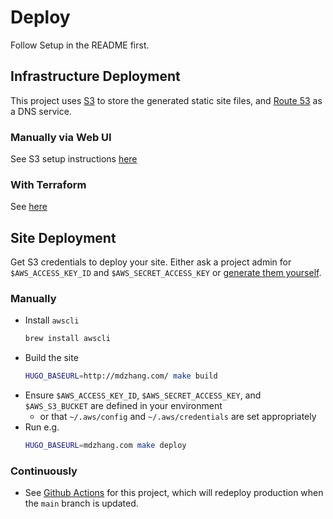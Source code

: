# Deploy

Follow Setup in the README first.

## Infrastructure Deployment

This project uses [S3](https://aws.amazon.com/s3/) to store the generated static site files, and [Route 53](https://aws.amazon.com/route53/) as a DNS service.

### Manually via Web UI

See S3 setup instructions [here](http://docs.aws.amazon.com/AmazonS3/latest/dev/website-hosting-custom-domain-walkthrough.html)

### With Terraform

See [here](terraform/README.md)

## Site Deployment

Get S3 credentials to deploy your site. Either ask a project admin for `$AWS_ACCESS_KEY_ID` and `$AWS_SECRET_ACCESS_KEY` or [generate them yourself](http://docs.aws.amazon.com/IAM/latest/UserGuide/id_credentials_access-keys.html#Using_CreateAccessKey).

### Manually

* Install `awscli`
    ```sh
    brew install awscli
    ```
* Build the site
    ```sh
    HUGO_BASEURL=http://mdzhang.com/ make build
    ```
* Ensure `$AWS_ACCESS_KEY_ID`, `$AWS_SECRET_ACCESS_KEY`, and `$AWS_S3_BUCKET` are defined in your environment
  - or that `~/.aws/config` and `~/.aws/credentials` are set appropriately
* Run e.g.
    ```sh
    HUGO_BASEURL=mdzhang.com make deploy
    ```

### Continuously

* See [Github Actions](https://github.com/mdzhang/mdzhang.com/actions) for this project, which will redeploy production when the `main` branch is updated.

